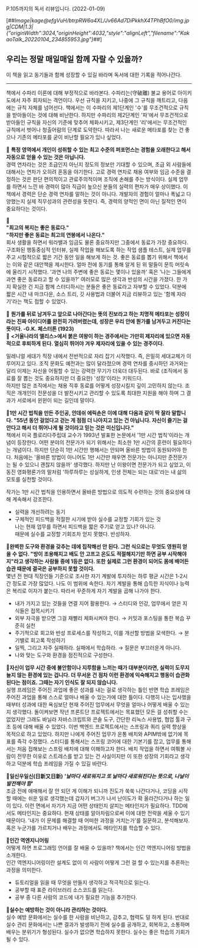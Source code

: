 P.105까지의 독서 리뷰입니다. (2022-01-09)

[##_Image|kage@efgVuH/btrpRW6a4XL/Jv66Ad7DiPkkhX4TPhBfO0/img.jpg|CDM|1.3|{"originWidth":3024,"originHeight":4032,"style":"alignLeft","filename":"KakaoTalk_20220104_234855953.jpg"}_##]

## 우리는 정말 매일매일 함께 자랄 수 있을까?

이 책을 읽고 동기들과 함께 성장할 수 있길 바라며 독서에 대한 기록을 적어나간다.

---

책에서 수파리 이론에 대해 부정적으로 바라본다. 수파리는(守破離) 불교 용어로 아이키도에서 자주 회자되는 격언이다. 우선 규칙을 지키고, 나중에 그 규칙을 깨트리고, 다음에는 규칙 자체를 넘어선다. 책에서는 이 수파리의 제1단계인 '수'를 무조건적으로 규칙을 받아들이는 것에 대해 비난한다. 하지만 수파리의 제2단계인 '파'에서 무조건적으로 받아들인 규칙을 자신의 기준에 맞추어 체화시키고, 제3단계인 '리'에서는 무조건적인 규칙에서 벗어나 청출어람의 단계로 도약한다. 따라서 나는 새로운 메타포를 찾는 건 좋으나 기존의 메타포를 굳이 비난할 필요가 있나 싶었다.

🔗 **특정 영역에서 개인이 성취할 수 있는 최고 수준의 퍼포먼스는 경험을 오래한다고 해서 자동으로 얻을 수 있는 것은 아닙니다.**  
경력 연차라는 것은 초급인지 아닌지 정도의 정보만 기대할 수 있으며, 초급 외 사람들에 대해서는 연차가 오히려 혼동을 야기한다. 고로 경력 연차로 채용 여부와 임금 수준을 결정하는 것은 판단 편의적이고 관료주의적이며 조직에 손해를 주는 방식이다. 실제 업무를 하면서 느낀 바 경력이 많아 직급이 높으신 분들의 실력의 편차가 매우 상이했다. 이 책에서 경력은 단순 경력 연차를 말하는 것이 아니다. 개발자의 경험이 얼마나 폭넓고 다양했는지 실제 직무성과의 관련성을 뜻한다. 즉, 경력의 양적인 면이 아닌 질적인 면이 중요하다는 것이다.

🔗  
**"최고의 복지는 좋은 동료다."  
"하지만 좋은 동료는 최고의 연봉에서 나온다."**  
회사 생활을 하면서 워라밸과 임금도 물론 중요하지만 그중에서 동료가 가장 중요하다. 구조화된 행동중심적 인터뷰, 실제 작업을 해보도록 하는 작업 샘플 테스트, 실제 업무를 주고 시험적으로 짧은 기간 동안 일을 해보게 하는 것. 좋은 동료를 뽑기 위해서 책에서는 이와 같은 대안책을 제시한다. 얼마 전에 동기를 통해 알게 된 위 말들이 문득 머릿속에 울리기 시작했다. '과연 나의 주변에 좋은 동료는 몇이나 있을까' 혹은 '나는 그들에게 과연 좋은 동료라고 할 수 있을까?' 여러모로 많은 생각과 반성의 시간을 가졌다. 한 가지 확실한 건 지금 함께 스터디하시는 분들은 좋은 동료라고 자부할 수 있었다. 덕분에 짧은 시간 내 마크다운, 소스 트리, 깃 사용법과 더불어 지금 리뷰하고 있는 '함께 자라기'라는 책도 접할 수 있었다.

🔗 **뭔가를 뒤로 남겨두고 앞으로 나아간다는 뜻의 진보라고 하는 치명적 메타포는 성장이라는 진짜 아이디어를 완전히 가려버렸는데, 성장은 우리 안에 뭔가를 남겨두고 커진다는 뜻이다. -G.K. 체스터톤 (1923)**  
🔗 **<거울나라의 앨리스>에서 붉은 여왕이 하는 경주에서는 가만히 제자리에 있으면 자동적으로 후퇴하게 된다. 열심히 뛰어야 겨우 제자리에 있을 수 있는 경주이다.**

  
밀레니얼 세대가 직장 내에서 전반적으로 자리 잡기 시작했다. 즉, 은밀히 세대교체가 이루어지고 있다. 조직 문화도 예전과는 많이 달라졌으며 경력 연차를 중시하던 과거와는 달리 이제는 자신을 어필할 수 있는 강력한 무기가 더욱더 대두된다. 바로 (조직에서 동료를 잘 뽑는 것도 중요하지만 더 중요한) '성장'이라는 키워드다.  
하지만 많은 조직에서는 채용 직후 동료를 어떻게 성장시킬지 깊이 고민하지 않는다. 조직은 개개인이 전문성을 더 발전시키고 관리할 수 있도록 최대한 지원을 해야 하며 그 결과가 서로에서 윈윈이 되는 길인데 말이다.

🔗**1만 시간 법칙을 만든 주인공, 안데쉬 에릭손은 이에 대해 다음과 같이 딱 잘라 말합니다. "55년 동안 걸었다고 걷는 게 점점 더 나아지고 있는 건 아닙니다. 자신이 즐기는 걸 안다고 해서 더 뛰어나게 될 것이라고 믿는 것은 미신입니다."**  
책에서 미국 플로리다주립대 교수가 1993년 발표한 논문에서 '1만 시간 법칙'이라는 개념이 등장한다. 어떤 분야의 전문가가 되기 위해서는 최소한 1만 시간의 훈련이 필요하다는 개념이다. 하지만 단순히 1만 시간만 행해서는 안되며 올바른 방법이 동원되어야 한다. 처음에는 '올바른 방법이 아니어도 1만 시간만 채우면 전문가는 아니지만 준전문가는 될 수 있으니 괜찮지 않을까' 생각했다. 하지만 난 이왕이면 전문가가 되고 싶었고, 이동진 영화평론가의 말처럼 '하루하루는 성실하게, 인생 전체는 되는 대로'라는 내 삶의 모토를 실천할 것이다.

작가는 1만 시간 법칙을 인용하면서 올바른 방법으로 의도적 수련하는 것의 중요성에 대해 계속해서 강조한다.

-   실력을 개선하려는 동기
-   구체적인 피드백을 적절한 시기에 받아 실수를 교정할 기회가 있는 것  
    나는 현재 업무를 하면서 피드백을 짧은 주기로 얻고 있나? 아니다.  
    때문에 실수를 교정할 기회조차 얻지 못했다. 반성하자.

🔗**완벽한 도구와 환경을 갖추는 데에 집착해선 안 된다. 그런 식으로는 무엇도 영원히 얻을 수 없다. "방이 조용해지고 배도 안 고프고 온도도 적절해지기만 하면 공부 시작해야지"라고 생각하는 사람들 중에 1등은 없다. 또한 실제로 그런 환경이 되어도 몸에 배어든 습관 때문에 결국은 공부하지 못할 것이다.**  
몇년 전 현대 직장인들 기준으로 조사한 자기 계발에 투자하는 하루 평균 시간은 1-2시간 정도로 가장 많았다. 나도 이 범위에 속한다. 자기 계발을 통해 습득한 지식이나 능력은 복리로 이자가 붙는다. 따라서 꾸준하게 자기 계발을 곱해 나가야 한다.

-   내가 가지고 있는 것들을 연결 지어 활용한다. → 스터디와 인강, 업무에서 얻은 지식들은 접목시키기
-   외부 자극을 받으면 그걸 재빨리 체화시켜야 한다. → 커밋과 포스팅을 통한 복습 꾸준히 실천
-   주기적으로 회고와 반성 프로세스를 작성하고, 이를 개선할 방법을 모색한다. → 분기별로 회고록 작성하기
-   일찍, 그리고 자주 실패하라. 실패에서 학습하라. → 질문은 부끄러운게 아니다.
-   나와 맞는 도구와 환경을 점진적으로 구성한다.

🔗**자신이 업무 시간 중에 불안함이나 지루함을 느끼는 때가 대부분이라면, 실력이 도무지 늘지 않는 환경에 있는 겁니다. 더 무서운 건 점차 이런 환경에 익숙해지고 행동이 습관화된다는 점이죠. 그때는 자기 인식도 잘 되지 않습니다.**  
실행 프레임은 주어진 과업에 좋은 성과를 내는 걸로 생각하는 틀인 반면 학습 프레임은 주어진 과업을 통해 스스로 얼마나 배울 수 있는가에 대한 틀이다. 다행히 나는 입사했을 때부터 성과에 대한 욕심보단 현재 주어진 업무에서 무엇을 얼마나 어떻게 배울 수 있는지 생각했다. 돌이켜보면 작년 프론트단 프로젝트에서는 목표했던 모든 걸 성취할 수는 없었지만 그래도 바닐라 자바스크립트와 콘솔 도구, 간단한 리눅스 사용법, 협업 툴과 구조 등에 대해 배울 수 있었다. 이번 백엔드 프로젝트에서는 스프링과 쿼리 실력 향상을 목적으로 하고 있었다. 하지만 나에게 주어진 업무가 온통 배치와 APIM밖에 없기에 목표를 즉각 수정했다. 스터디를 통해서는 스프링 코어에 대한 기본기를 잡고, 업무를 통해서는 처음 접해보는 스프링 배치에 대해 이해하고자 한다. 배치 작업을 하면서 여쭤볼 사람이 전무한 이유로 스트레스를 받고 있는 건 사실이지만 이 또한 성장의 기회라고 생각하고 덕분에 학습 프레임을 가질 수 있길 바란다.

🔗**일신우일신(日新又日新) _'날마다 새로워지고 또 날마다 새로워진다는 뜻으로, 나날이 발전해야 함'_**  
조금 전에 애매해서 잘 안 되던 게 이해가 되니까 진도가 쑥쑥 나간다거나, 코딩을 시작할 때에는 쉬운 일로 생각했는데 갑자기 버그가 나서 난이도가 확 올라간다거나 하는 일이 있다. 이런 면에서 자기가 지금 어떤 상태인지 살피는 메타인지가 필요하다. TDD에서도 메타인지는 중요하다. 현재 상태를 알아차림으로써 이에 대한 전략을 세울 수 있기 때문이다. '내가 이 문제를 해결할 때 어떠한 과정을 거치는가'를 질문하고, 분석해보자. 혹은 누군가를 가르치거나 배우는 과정에서도 메타인지를 학습할 수 있다.

🔗**인간 역엔지니어링**  
어떻게 하면 프로그래밍 언어를 잘 배울 수 있을까? 책에서는 인간 역엔지니어링 방법을 소개한다.  
인간 역엔지니어링이란 설계도 없이 이 사람이 어떻게 그런 걸 할 수 있는지를 추론하는 과정을 의미한다.

-   듀토리얼을 읽을 때 무엇을 만들지 생각하고 적극적으로 읽는다.
-   공부할 때 표준 라이브러리 소스코드를 읽는다.
-   공부 중 다른 사람의 코드에 내가 필요한 기능을 추가한다.

🔗**실수는 예방하는 것이 아니라 관리하는 것이다.**  
실수 예방 문화에서는 실수를 한 사람을 비난하고, 감추고, 협력도 덜 하게 된다. 반대로 실수 관리 문화에서는 나쁜 결과가 발생하기 전에 실수를 공개하고, 회복하고, 소통하며 배우는 분위기가 형성된다. 실수가 없으면 학습하지 못한다. 실수는 좋은 학습의 기회가 될 수 있다.
